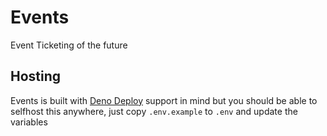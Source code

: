 # Events
Event Ticketing of the future

## Hosting

Events is built with [Deno Deploy](https://deno.com/deploy) support in mind but you should be able to selfhost this anywhere, just copy `.env.example` to `.env` and update the variables
